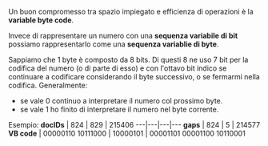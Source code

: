 Un buon compromesso tra spazio impiegato e efficienza di operazioni è la  **variable byte code**.

Invece di rappresentare un numero con una **sequenza variabile di bit** possiamo rappresentarlo come una **sequenza variablie di byte**.

Sappiamo che 1 byte è composto da 8 bits.
Di questi 8 ne uso 7 bit per la codifica del numero (o di parte di esso) e con l'ottavo bit indico se continuare a codificare considerando il byte successivo, o se fermarmi nella codifica.
Generalmente:
- se vale 0 continuo a interpretare il numero col prossimo byte.
- se vale 1 ho finito di interpretare il numero nel byte corrente.

Esempio:
**docIDs** | 824 | 829 | 215406
---|---|---|---
**gaps** | 824 | 5 | 214577
**VB code** | 00000110 10111000 | 10000101 | 00001101 00001100 10110001